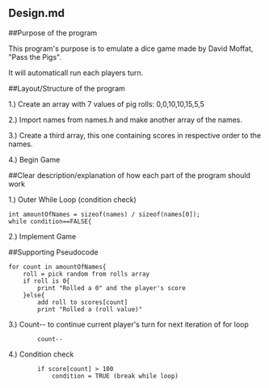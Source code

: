 Design.md
-------------

##Purpose of the program

This program's purpose is to emulate a dice game made by David Moffat, "Pass the Pigs".

It will automaticall run each players turn.

##Layout/Structure of the program 

1.) Create an array with 7 values of pig rolls: 0,0,10,10,15,5,5

2.) Import names from names.h and make another array of the names.

3.) Create a third array, this one containing scores in respective order to the names.

4.) Begin Game

##Clear description/explanation of how each part of the program should work

1.) Outer While Loop (condition check)

	int amountOfNames = sizeof(names) / sizeof(names[0]);
	while condition==FALSE{

2.) Implement Game

##Supporting Pseudocode

	for count in amountOfNames{
		roll = pick random from rolls array
		if roll is 0{
			print "Rolled a 0" and the player's score
		}else{
			add roll to scores[count]
			print "Rolled a (roll value)"

3.) Count-- to continue current player's turn for next iteration of for loop

			count--
			
4.) Condition check

			if score[count] > 100
				condition = TRUE (break while loop)



